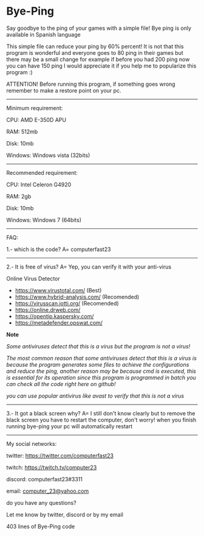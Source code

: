 # Bye-Ping

Say goodbye to the ping of your games with a simple file!
Bye ping is only available in Spanish language


This simple file can reduce your ping by 60% percent! It is not that this program is wonderful and everyone goes to 80 ping in their games but there may be a small change for example if before you had 200 ping now you can have 150 ping I would appreciate it if you help me to popularize this program :)

ATTENTION!
Before running this program, if something goes wrong remember to make a restore point on your pc.

---------------------------------


Minimum requirement:

CPU: AMD E-350D APU

RAM: 512mb

Disk: 10mb

Windows: Windows vista (32bits)


----------------------------------


Recommended requirement:

CPU: Intel Celeron G4920

RAM: 2gb

Disk: 10mb

Windows: Windows 7 (64bits)


---------------------------------

FAQ:

1.- which is the code?
A= computerfast23

-----------------------------------------------------------------

2.- It is free of virus?
A= Yep, you can verify it with your anti-virus  

Online Virus Detector

-  https://www.virustotal.com/  (Best)
- https://www.hybrid-analysis.com/ (Recomended)
- https://virusscan.jotti.org/ (Recomended)
- https://online.drweb.com/ 
- https://opentip.kaspersky.com/
- https://metadefender.opswat.com/

**Note**

*Some antiviruses detect that this is a virus but the program is not a virus!*

*The most common reason that some antiviruses detect that this is a virus is because the program generates some files to achieve the configurations and reduce the ping,* *another reason may be because cmd is executed, this is essential for its operation since this program is programmed in batch you can check all the code right here on github!*
 
*you can use popular antivirus like avast to verify that this is not a virus*


-------------------------------------------------------------------


3.- It got a black screen why? 
A= I still don't know clearly but to remove the black screen you have to restart the computer, don't worry! when you finish running bye-ping your pc will automatically restart

-------------------------------------------------------------------


My social networks:

twitter: https://twitter.com/computerfast23

twitch: https://twitch.tv/computer23

discord: computerfast23#3311

email: computer_23@yahoo.com 


do you have any questions?

Let me know by twitter, discord or by my email

403 lines of Bye-Ping code
